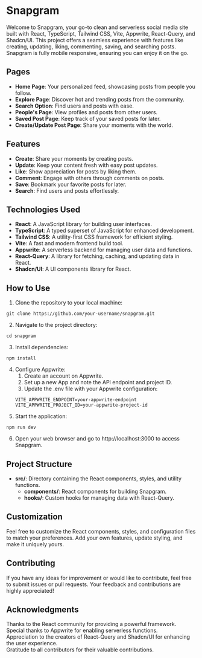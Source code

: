 # Snapgram
Welcome to Snapgram, your go-to clean and serverless social media site built with React, TypeScript, Tailwind CSS, Vite, Appwrite, React-Query, and Shadcn/UI. This project offers a seamless experience with features like creating, updating, liking, commenting, saving, and searching posts. Snapgram is fully mobile responsive, ensuring you can enjoy it on the go.

## Pages
- **Home Page**: Your personalized feed, showcasing posts from people you follow.
- **Explore Page**: Discover hot and trending posts from the community.
- **Search Option**: Find users and posts with ease.
- **People's Page**: View profiles and posts from other users.
- **Saved Post Page**: Keep track of your saved posts for later.
- **Create/Update Post Page**: Share your moments with the world.

## Features
- **Create**: Share your moments by creating posts.
- **Update**: Keep your content fresh with easy post updates.
- **Like**: Show appreciation for posts by liking them.
- **Comment**: Engage with others through comments on posts.
- **Save**: Bookmark your favorite posts for later.
- **Search**: Find users and posts effortlessly.

## Technologies Used
- **React**: A JavaScript library for building user interfaces.
- **TypeScript**: A typed superset of JavaScript for enhanced development.
- **Tailwind CSS**: A utility-first CSS framework for efficient styling.
- **Vite**: A fast and modern frontend build tool.
- **Appwrite**: A serverless backend for managing user data and functions.
- **React-Query**: A library for fetching, caching, and updating data in React.
- **Shadcn/UI**: A UI components library for React.

## How to Use
1. Clone the repository to your local machine:
```
git clone https://github.com/your-username/snapgram.git
```
2. Navigate to the project directory:
```
cd snapgram
```
3. Install dependencies:
```
npm install
```
4. Configure Appwrite:
    1. Create an account on Appwrite.
    2. Set up a new App and note the API endpoint and project ID.
    3. Update the .env file with your Appwrite configuration:
    ```
    VITE_APPWRITE_ENDPOINT=your-appwrite-endpoint
    VITE_APPWRITE_PROJECT_ID=your-appwrite-project-id
    ```
5. Start the application:
```
npm run dev
```
6. Open your web browser and go to http://localhost:3000 to access Snapgram.

## Project Structure
- **src/**: Directory containing the React components, styles, and utility functions.
  - **components/**: React components for building Snapgram.
  - **hooks/**: Custom hooks for managing data with React-Query.

## Customization
Feel free to customize the React components, styles, and configuration files to match your preferences. Add your own features, update styling, and make it uniquely yours.

## Contributing
If you have any ideas for improvement or would like to contribute, feel free to submit issues or pull requests. Your feedback and contributions are highly appreciated!

## Acknowledgments
Thanks to the React community for providing a powerful framework.\
Special thanks to Appwrite for enabling serverless functions.\
Appreciation to the creators of React-Query and Shadcn/UI for enhancing the user experience.\
Gratitude to all contributors for their valuable contributions.